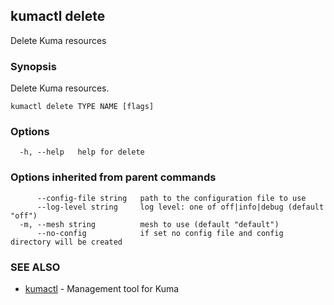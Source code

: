 ## kumactl delete

Delete Kuma resources

### Synopsis

Delete Kuma resources.

```
kumactl delete TYPE NAME [flags]
```

### Options

```
  -h, --help   help for delete
```

### Options inherited from parent commands

```
      --config-file string   path to the configuration file to use
      --log-level string     log level: one of off|info|debug (default "off")
  -m, --mesh string          mesh to use (default "default")
      --no-config            if set no config file and config directory will be created
```

### SEE ALSO

* [kumactl](kumactl.md)	 - Management tool for Kuma

